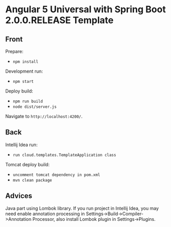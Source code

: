 ﻿# Angular 5 Universal with Spring Boot 2.0.0.RELEASE Template

## Front

Prepare:
- `npm install`

Development run:
- `npm start`

Deploy build:
- `npm run build`
- `node dist/server.js`

Navigate to `http://localhost:4200/`.

## Back

Intellij Idea run:
- `run cloud.templates.TemplateApplication class`

Tomcat deploy build:
- `uncomment tomcat dependency in pom.xml`
- `mvn clean package`

## Advices

Java part using Lombok library. If you run project in Intellij Idea, you may need enable annotation processing in Settings->Build->Compiler->Annotation Processor, also install Lombok plugin in Settings->Plugins.